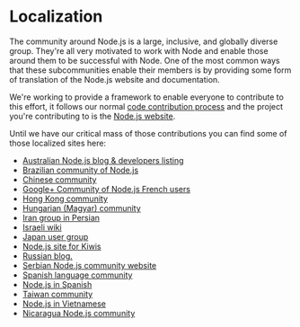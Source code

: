 # Localization

The community around Node.js is a large, inclusive, and globally diverse group.
They're all very motivated to work with Node and enable those around them to be
successful with Node. One of the most common ways that these subcommunities
enable their members is by providing some form of translation of the Node.js
website and documentation.

We're working to provide a framework to enable everyone to contribute to this
effort, it follows our normal [code contribution
process](/contribute/code_contributions/) and the project you're contributing
to is the [Node.js website](https://github.com/joyent/node-website).

Until we have our critical mass of those contributions you can find some of those
localized sites here:

 * [Australian Node.js blog &amp; developers listing](http://nodejs.org.au/)
 * [Brazilian community of Node.js](http://www.nodebr.com/)
 * [Chinese community](http://cnodejs.org)
 * [Google+ Community of Node.js French users](https://plus.google.com/communities/113346206415381691435)
 * [Hong Kong community](http://nodejs.hk)
 * [Hungarian (Magyar) community](http://nodehun.blogspot.com/)
 * [Iran group in Persian](http://nodejs.ir)
 * [Israeli wiki](http://nodejs.co.il)
 * [Japan user group](http://nodejs.jp/)
 * [Node.js site for Kiwis](http://nodejs.geek.nz/)
 * [Russian blog.](http://nodejs.ru/)
 * [Serbian Node.js community website](http://nodejs.rs/)
 * [Spanish language community](http://nodehispano.com)
 * [Node.js in Spanish](http://www.nodejs.es)
 * [Taiwan community](http://nodejs.tw)
 * [Node.js in Vietnamese](http://nodejs.vn/)
 * [Nicaragua Node.js community](http://nodenica.com/)
